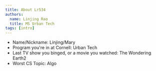 ```yaml
---
title: About Lr534
authors:
  name: Linjing Rao
  title: MS Urban Tech
tags: [intro]
---
```


- Name/Nickname: Linjing/Mary
- Program you're in at Cornell: Urban Tech
- Last TV show you binged, or a movie you watched: The Wondering Earth2
- Worst CS Topic: Algo
